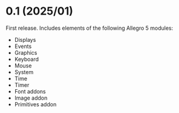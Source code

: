 # 0.1 (2025/01)

First release. Includes elements of the following Allegro 5 modules:

- Displays
- Events
- Graphics
- Keyboard
- Mouse
- System
- Time
- Timer
- Font addons
- Image addon
- Primitives addon
